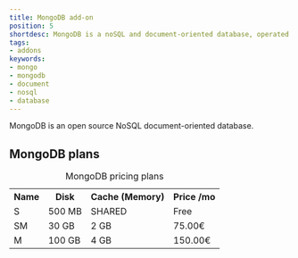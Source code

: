```yaml
---
title: MongoDB add-on
position: 5
shortdesc: MongoDB is a noSQL and document-oriented database, operated by Clever Cloud.
tags:
- addons
keywords:
- mongo
- mongodb
- document
- nosql
- database
---
```


MongoDB is an open source NoSQL document-oriented database.

## MongoDB plans

<table class="table table-bordered table-striped dataTable"><caption>MongoDB pricing plans</caption>
<tr>
<th>Name</th>
<th>Disk</th>
<th>Cache (Memory)</th>
<th>Price /mo</th>
</tr>
<tr>
<td class="cc-col__price "><span class="label cc-label__price label-info">S</span></td>
<td>500 MB</td>
<td>SHARED</td>
<td>Free</td>
</tr>
<tr>
<td class="cc-col__price "><span class="label cc-label__price label-info">SM</span></td>
<td>30 GB</td>
<td>2 GB</td>
<td>75.00€</td>
</tr>
<tr>
<td class="cc-col__price "><span class="label cc-label__price label-info">M</span></td>
<td>100 GB</td>
<td>4 GB</td>
<td>150.00€</td>
</tr>
</table>
